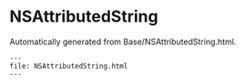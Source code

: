 
# NSAttributedString

Automatically generated from Base/NSAttributedString.html.

``` {raw} html
---
file: NSAttributedString.html
---
```
